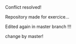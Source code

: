 Conflict resolved!



Repository made for exercice...

Edited again in master branch !!!



 change by master!